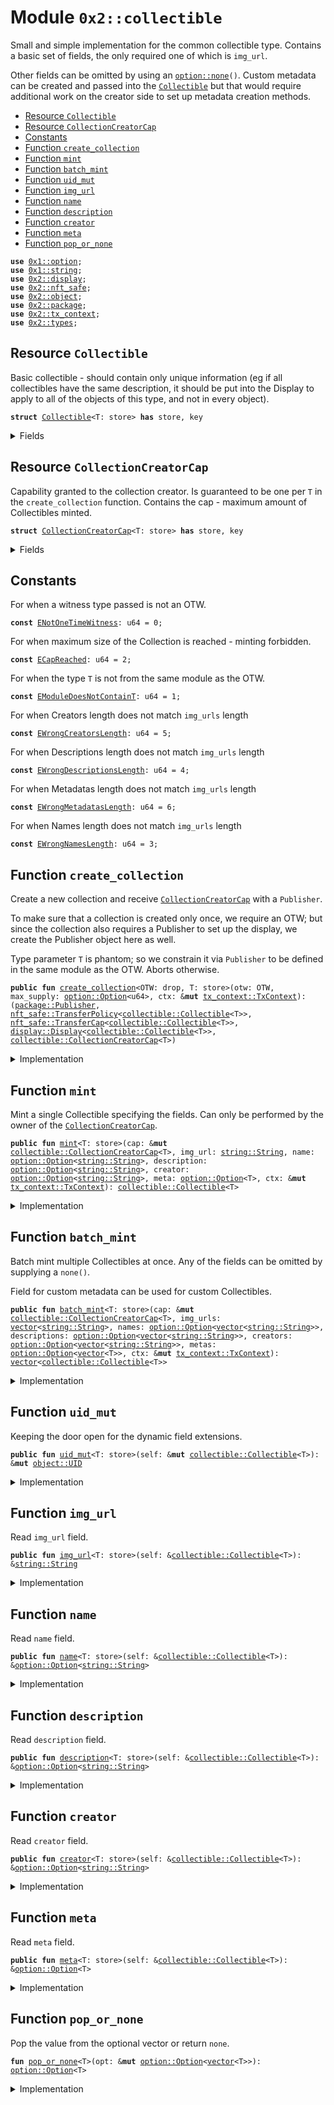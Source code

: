 
<a name="0x2_collectible"></a>

# Module `0x2::collectible`

Small and simple implementation for the common collectible type.
Contains a basic set of fields, the only required one of which is <code>img_url</code>.

Other fields can be omitted by using an <code><a href="_none">option::none</a>()</code>.
Custom metadata can be created and passed into the <code><a href="collectible.md#0x2_collectible_Collectible">Collectible</a></code> but that would
require additional work on the creator side to set up metadata creation methods.


-  [Resource `Collectible`](#0x2_collectible_Collectible)
-  [Resource `CollectionCreatorCap`](#0x2_collectible_CollectionCreatorCap)
-  [Constants](#@Constants_0)
-  [Function `create_collection`](#0x2_collectible_create_collection)
-  [Function `mint`](#0x2_collectible_mint)
-  [Function `batch_mint`](#0x2_collectible_batch_mint)
-  [Function `uid_mut`](#0x2_collectible_uid_mut)
-  [Function `img_url`](#0x2_collectible_img_url)
-  [Function `name`](#0x2_collectible_name)
-  [Function `description`](#0x2_collectible_description)
-  [Function `creator`](#0x2_collectible_creator)
-  [Function `meta`](#0x2_collectible_meta)
-  [Function `pop_or_none`](#0x2_collectible_pop_or_none)


<pre><code><b>use</b> <a href="">0x1::option</a>;
<b>use</b> <a href="">0x1::string</a>;
<b>use</b> <a href="display.md#0x2_display">0x2::display</a>;
<b>use</b> <a href="nft_safe.md#0x2_nft_safe">0x2::nft_safe</a>;
<b>use</b> <a href="object.md#0x2_object">0x2::object</a>;
<b>use</b> <a href="package.md#0x2_package">0x2::package</a>;
<b>use</b> <a href="tx_context.md#0x2_tx_context">0x2::tx_context</a>;
<b>use</b> <a href="types.md#0x2_types">0x2::types</a>;
</code></pre>



<a name="0x2_collectible_Collectible"></a>

## Resource `Collectible`

Basic collectible - should contain only unique information (eg
if all collectibles have the same description, it should be put
into the Display to apply to all of the objects of this type, and
not in every object).


<pre><code><b>struct</b> <a href="collectible.md#0x2_collectible_Collectible">Collectible</a>&lt;T: store&gt; <b>has</b> store, key
</code></pre>



<details>
<summary>Fields</summary>


<dl>
<dt>
<code>id: <a href="object.md#0x2_object_UID">object::UID</a></code>
</dt>
<dd>

</dd>
<dt>
<code>img_url: <a href="_String">string::String</a></code>
</dt>
<dd>
 The only required parameter for the Collectible.
 Should only contain a unique part of the URL to be used in the
 template engine in the <code>Display</code> and save gas and storage costs.
</dd>
<dt>
<code>name: <a href="_Option">option::Option</a>&lt;<a href="_String">string::String</a>&gt;</code>
</dt>
<dd>

</dd>
<dt>
<code>description: <a href="_Option">option::Option</a>&lt;<a href="_String">string::String</a>&gt;</code>
</dt>
<dd>

</dd>
<dt>
<code>creator: <a href="_Option">option::Option</a>&lt;<a href="_String">string::String</a>&gt;</code>
</dt>
<dd>

</dd>
<dt>
<code>meta: <a href="_Option">option::Option</a>&lt;T&gt;</code>
</dt>
<dd>

</dd>
</dl>


</details>

<a name="0x2_collectible_CollectionCreatorCap"></a>

## Resource `CollectionCreatorCap`

Capability granted to the collection creator. Is guaranteed to be one
per <code>T</code> in the <code>create_collection</code> function.
Contains the cap - maximum amount of Collectibles minted.


<pre><code><b>struct</b> <a href="collectible.md#0x2_collectible_CollectionCreatorCap">CollectionCreatorCap</a>&lt;T: store&gt; <b>has</b> store, key
</code></pre>



<details>
<summary>Fields</summary>


<dl>
<dt>
<code>id: <a href="object.md#0x2_object_UID">object::UID</a></code>
</dt>
<dd>

</dd>
<dt>
<code>max_supply: <a href="_Option">option::Option</a>&lt;u64&gt;</code>
</dt>
<dd>

</dd>
<dt>
<code>minted: u64</code>
</dt>
<dd>

</dd>
</dl>


</details>

<a name="@Constants_0"></a>

## Constants


<a name="0x2_collectible_ENotOneTimeWitness"></a>

For when a witness type passed is not an OTW.


<pre><code><b>const</b> <a href="collectible.md#0x2_collectible_ENotOneTimeWitness">ENotOneTimeWitness</a>: u64 = 0;
</code></pre>



<a name="0x2_collectible_ECapReached"></a>

For when maximum size of the Collection is reached - minting forbidden.


<pre><code><b>const</b> <a href="collectible.md#0x2_collectible_ECapReached">ECapReached</a>: u64 = 2;
</code></pre>



<a name="0x2_collectible_EModuleDoesNotContainT"></a>

For when the type <code>T</code> is not from the same module as the OTW.


<pre><code><b>const</b> <a href="collectible.md#0x2_collectible_EModuleDoesNotContainT">EModuleDoesNotContainT</a>: u64 = 1;
</code></pre>



<a name="0x2_collectible_EWrongCreatorsLength"></a>

For when Creators length does not match <code>img_urls</code> length


<pre><code><b>const</b> <a href="collectible.md#0x2_collectible_EWrongCreatorsLength">EWrongCreatorsLength</a>: u64 = 5;
</code></pre>



<a name="0x2_collectible_EWrongDescriptionsLength"></a>

For when Descriptions length does not match <code>img_urls</code> length


<pre><code><b>const</b> <a href="collectible.md#0x2_collectible_EWrongDescriptionsLength">EWrongDescriptionsLength</a>: u64 = 4;
</code></pre>



<a name="0x2_collectible_EWrongMetadatasLength"></a>

For when Metadatas length does not match <code>img_urls</code> length


<pre><code><b>const</b> <a href="collectible.md#0x2_collectible_EWrongMetadatasLength">EWrongMetadatasLength</a>: u64 = 6;
</code></pre>



<a name="0x2_collectible_EWrongNamesLength"></a>

For when Names length does not match <code>img_urls</code> length


<pre><code><b>const</b> <a href="collectible.md#0x2_collectible_EWrongNamesLength">EWrongNamesLength</a>: u64 = 3;
</code></pre>



<a name="0x2_collectible_create_collection"></a>

## Function `create_collection`

Create a new collection and receive <code><a href="collectible.md#0x2_collectible_CollectionCreatorCap">CollectionCreatorCap</a></code> with a <code>Publisher</code>.

To make sure that a collection is created only once, we require an OTW;
but since the collection also requires a Publisher to set up the display,
we create the Publisher object here as well.

Type parameter <code>T</code> is phantom; so we constrain it via <code>Publisher</code> to be
defined in the same module as the OTW. Aborts otherwise.


<pre><code><b>public</b> <b>fun</b> <a href="collectible.md#0x2_collectible_create_collection">create_collection</a>&lt;OTW: drop, T: store&gt;(otw: OTW, max_supply: <a href="_Option">option::Option</a>&lt;u64&gt;, ctx: &<b>mut</b> <a href="tx_context.md#0x2_tx_context_TxContext">tx_context::TxContext</a>): (<a href="package.md#0x2_package_Publisher">package::Publisher</a>, <a href="nft_safe.md#0x2_nft_safe_TransferPolicy">nft_safe::TransferPolicy</a>&lt;<a href="collectible.md#0x2_collectible_Collectible">collectible::Collectible</a>&lt;T&gt;&gt;, <a href="nft_safe.md#0x2_nft_safe_TransferCap">nft_safe::TransferCap</a>&lt;<a href="collectible.md#0x2_collectible_Collectible">collectible::Collectible</a>&lt;T&gt;&gt;, <a href="display.md#0x2_display_Display">display::Display</a>&lt;<a href="collectible.md#0x2_collectible_Collectible">collectible::Collectible</a>&lt;T&gt;&gt;, <a href="collectible.md#0x2_collectible_CollectionCreatorCap">collectible::CollectionCreatorCap</a>&lt;T&gt;)
</code></pre>



<details>
<summary>Implementation</summary>


<pre><code><b>public</b> <b>fun</b> <a href="collectible.md#0x2_collectible_create_collection">create_collection</a>&lt;OTW: drop, T: store&gt;(
    otw: OTW, max_supply: Option&lt;u64&gt;, ctx: &<b>mut</b> TxContext
): (
    Publisher,
    <a href="nft_safe.md#0x2_nft_safe_TransferPolicy">nft_safe::TransferPolicy</a>&lt;<a href="collectible.md#0x2_collectible_Collectible">Collectible</a>&lt;T&gt;&gt;,
    <a href="nft_safe.md#0x2_nft_safe_TransferCap">nft_safe::TransferCap</a>&lt;<a href="collectible.md#0x2_collectible_Collectible">Collectible</a>&lt;T&gt;&gt;,
    Display&lt;<a href="collectible.md#0x2_collectible_Collectible">Collectible</a>&lt;T&gt;&gt;,
    <a href="collectible.md#0x2_collectible_CollectionCreatorCap">CollectionCreatorCap</a>&lt;T&gt;
) {
    <b>assert</b>!(sui::types::is_one_time_witness(&otw), <a href="collectible.md#0x2_collectible_ENotOneTimeWitness">ENotOneTimeWitness</a>);

    <b>let</b> pub = <a href="package.md#0x2_package_claim">package::claim</a>(otw, ctx);
    <b>assert</b>!(<a href="package.md#0x2_package_from_module">package::from_module</a>&lt;T&gt;(&pub), <a href="collectible.md#0x2_collectible_EModuleDoesNotContainT">EModuleDoesNotContainT</a>);

    <b>let</b> transfer_cap = <a href="nft_safe.md#0x2_nft_safe_new_transfer_cap">nft_safe::new_transfer_cap</a>&lt;<a href="collectible.md#0x2_collectible_Collectible">Collectible</a>&lt;T&gt;&gt;(&pub, ctx);
    <b>let</b> transfer_cap_count = 1;
    <b>let</b> transfer_policy = <a href="nft_safe.md#0x2_nft_safe_new_transfer_policy">nft_safe::new_transfer_policy</a>&lt;<a href="collectible.md#0x2_collectible_Collectible">Collectible</a>&lt;T&gt;&gt;(
        &pub,
        transfer_cap_count,
        ctx,
    );

    (
        pub,
        transfer_policy,
        transfer_cap,
        <a href="display.md#0x2_display_new_protected">display::new_protected</a>&lt;<a href="collectible.md#0x2_collectible_Collectible">Collectible</a>&lt;T&gt;&gt;(ctx),
        <a href="collectible.md#0x2_collectible_CollectionCreatorCap">CollectionCreatorCap</a>&lt;T&gt; {
            id: <a href="object.md#0x2_object_new">object::new</a>(ctx),
            minted: 0,
            max_supply,
        }
    )
}
</code></pre>



</details>

<a name="0x2_collectible_mint"></a>

## Function `mint`

Mint a single Collectible specifying the fields.
Can only be performed by the owner of the <code><a href="collectible.md#0x2_collectible_CollectionCreatorCap">CollectionCreatorCap</a></code>.


<pre><code><b>public</b> <b>fun</b> <a href="collectible.md#0x2_collectible_mint">mint</a>&lt;T: store&gt;(cap: &<b>mut</b> <a href="collectible.md#0x2_collectible_CollectionCreatorCap">collectible::CollectionCreatorCap</a>&lt;T&gt;, img_url: <a href="_String">string::String</a>, name: <a href="_Option">option::Option</a>&lt;<a href="_String">string::String</a>&gt;, description: <a href="_Option">option::Option</a>&lt;<a href="_String">string::String</a>&gt;, creator: <a href="_Option">option::Option</a>&lt;<a href="_String">string::String</a>&gt;, meta: <a href="_Option">option::Option</a>&lt;T&gt;, ctx: &<b>mut</b> <a href="tx_context.md#0x2_tx_context_TxContext">tx_context::TxContext</a>): <a href="collectible.md#0x2_collectible_Collectible">collectible::Collectible</a>&lt;T&gt;
</code></pre>



<details>
<summary>Implementation</summary>


<pre><code><b>public</b> <b>fun</b> <a href="collectible.md#0x2_collectible_mint">mint</a>&lt;T: store&gt;(
    cap: &<b>mut</b> <a href="collectible.md#0x2_collectible_CollectionCreatorCap">CollectionCreatorCap</a>&lt;T&gt;,
    img_url: String,
    name: Option&lt;String&gt;,
    description: Option&lt;String&gt;,
    creator: Option&lt;String&gt;,
    meta: Option&lt;T&gt;,
    ctx: &<b>mut</b> TxContext
): <a href="collectible.md#0x2_collectible_Collectible">Collectible</a>&lt;T&gt; {
    <b>assert</b>!(<a href="_is_none">option::is_none</a>(&cap.max_supply) || *<a href="_borrow">option::borrow</a>(&cap.max_supply) &gt; cap.minted, <a href="collectible.md#0x2_collectible_ECapReached">ECapReached</a>);
    cap.minted = cap.minted + 1;

    <a href="collectible.md#0x2_collectible_Collectible">Collectible</a> {
        id: <a href="object.md#0x2_object_new">object::new</a>(ctx),
        img_url,
        name,
        description,
        creator,
        meta
    }
}
</code></pre>



</details>

<a name="0x2_collectible_batch_mint"></a>

## Function `batch_mint`

Batch mint multiple Collectibles at once.
Any of the fields can be omitted by supplying a <code>none()</code>.

Field for custom metadata can be used for custom Collectibles.


<pre><code><b>public</b> <b>fun</b> <a href="collectible.md#0x2_collectible_batch_mint">batch_mint</a>&lt;T: store&gt;(cap: &<b>mut</b> <a href="collectible.md#0x2_collectible_CollectionCreatorCap">collectible::CollectionCreatorCap</a>&lt;T&gt;, img_urls: <a href="">vector</a>&lt;<a href="_String">string::String</a>&gt;, names: <a href="_Option">option::Option</a>&lt;<a href="">vector</a>&lt;<a href="_String">string::String</a>&gt;&gt;, descriptions: <a href="_Option">option::Option</a>&lt;<a href="">vector</a>&lt;<a href="_String">string::String</a>&gt;&gt;, creators: <a href="_Option">option::Option</a>&lt;<a href="">vector</a>&lt;<a href="_String">string::String</a>&gt;&gt;, metas: <a href="_Option">option::Option</a>&lt;<a href="">vector</a>&lt;T&gt;&gt;, ctx: &<b>mut</b> <a href="tx_context.md#0x2_tx_context_TxContext">tx_context::TxContext</a>): <a href="">vector</a>&lt;<a href="collectible.md#0x2_collectible_Collectible">collectible::Collectible</a>&lt;T&gt;&gt;
</code></pre>



<details>
<summary>Implementation</summary>


<pre><code><b>public</b> <b>fun</b> <a href="collectible.md#0x2_collectible_batch_mint">batch_mint</a>&lt;T: store&gt;(
    cap: &<b>mut</b> <a href="collectible.md#0x2_collectible_CollectionCreatorCap">CollectionCreatorCap</a>&lt;T&gt;,
    img_urls: <a href="">vector</a>&lt;String&gt;,
    names: Option&lt;<a href="">vector</a>&lt;String&gt;&gt;,
    descriptions: Option&lt;<a href="">vector</a>&lt;String&gt;&gt;,
    creators: Option&lt;<a href="">vector</a>&lt;String&gt;&gt;,
    metas: Option&lt;<a href="">vector</a>&lt;T&gt;&gt;,
    ctx: &<b>mut</b> TxContext
): <a href="">vector</a>&lt;<a href="collectible.md#0x2_collectible_Collectible">Collectible</a>&lt;T&gt;&gt; {
    <b>let</b> len = vec::length(&img_urls);
    <b>let</b> res = vec::empty();

    // perform a dummy check <b>to</b> make sure collection does not overflow
    <b>assert</b>!(<a href="_is_none">option::is_none</a>(&cap.max_supply) || cap.minted + len &lt; *<a href="_borrow">option::borrow</a>(&cap.max_supply), <a href="collectible.md#0x2_collectible_ECapReached">ECapReached</a>);
    <b>assert</b>!(<a href="_is_none">option::is_none</a>(&names) || vec::length(<a href="_borrow">option::borrow</a>(&names)) == len, <a href="collectible.md#0x2_collectible_EWrongNamesLength">EWrongNamesLength</a>);
    <b>assert</b>!(<a href="_is_none">option::is_none</a>(&creators) || vec::length(<a href="_borrow">option::borrow</a>(&creators)) == len, <a href="collectible.md#0x2_collectible_EWrongCreatorsLength">EWrongCreatorsLength</a>);
    <b>assert</b>!(<a href="_is_none">option::is_none</a>(&descriptions) || vec::length(<a href="_borrow">option::borrow</a>(&descriptions)) == len, <a href="collectible.md#0x2_collectible_EWrongDescriptionsLength">EWrongDescriptionsLength</a>);
    <b>assert</b>!(<a href="_is_none">option::is_none</a>(&metas) || vec::length(<a href="_borrow">option::borrow</a>(&metas)) == len, <a href="collectible.md#0x2_collectible_EWrongMetadatasLength">EWrongMetadatasLength</a>);

    <b>while</b> (len &gt; 0) {
        vec::push_back(&<b>mut</b> res, <a href="collectible.md#0x2_collectible_mint">mint</a>(
            cap,
            vec::pop_back(&<b>mut</b> img_urls),
            <a href="collectible.md#0x2_collectible_pop_or_none">pop_or_none</a>(&<b>mut</b> names),
            <a href="collectible.md#0x2_collectible_pop_or_none">pop_or_none</a>(&<b>mut</b> descriptions),
            <a href="collectible.md#0x2_collectible_pop_or_none">pop_or_none</a>(&<b>mut</b> creators),
            <a href="collectible.md#0x2_collectible_pop_or_none">pop_or_none</a>(&<b>mut</b> metas),
            ctx
        ));

        len = len - 1;
    };

    <b>if</b> (<a href="_is_some">option::is_some</a>(&metas)) {
        <b>let</b> metas = <a href="_destroy_some">option::destroy_some</a>(metas);
        vec::destroy_empty(metas)
    } <b>else</b> {
        <a href="_destroy_none">option::destroy_none</a>(metas);
    };

    res
}
</code></pre>



</details>

<a name="0x2_collectible_uid_mut"></a>

## Function `uid_mut`

Keeping the door open for the dynamic field extensions.


<pre><code><b>public</b> <b>fun</b> <a href="collectible.md#0x2_collectible_uid_mut">uid_mut</a>&lt;T: store&gt;(self: &<b>mut</b> <a href="collectible.md#0x2_collectible_Collectible">collectible::Collectible</a>&lt;T&gt;): &<b>mut</b> <a href="object.md#0x2_object_UID">object::UID</a>
</code></pre>



<details>
<summary>Implementation</summary>


<pre><code><b>public</b> <b>fun</b> <a href="collectible.md#0x2_collectible_uid_mut">uid_mut</a>&lt;T: store&gt;(self: &<b>mut</b> <a href="collectible.md#0x2_collectible_Collectible">Collectible</a>&lt;T&gt;): &<b>mut</b> UID {
    &<b>mut</b> self.id
}
</code></pre>



</details>

<a name="0x2_collectible_img_url"></a>

## Function `img_url`

Read <code>img_url</code> field.


<pre><code><b>public</b> <b>fun</b> <a href="collectible.md#0x2_collectible_img_url">img_url</a>&lt;T: store&gt;(self: &<a href="collectible.md#0x2_collectible_Collectible">collectible::Collectible</a>&lt;T&gt;): &<a href="_String">string::String</a>
</code></pre>



<details>
<summary>Implementation</summary>


<pre><code><b>public</b> <b>fun</b> <a href="collectible.md#0x2_collectible_img_url">img_url</a>&lt;T: store&gt;(self: &<a href="collectible.md#0x2_collectible_Collectible">Collectible</a>&lt;T&gt;): &String {
    &self.img_url
}
</code></pre>



</details>

<a name="0x2_collectible_name"></a>

## Function `name`

Read <code>name</code> field.


<pre><code><b>public</b> <b>fun</b> <a href="collectible.md#0x2_collectible_name">name</a>&lt;T: store&gt;(self: &<a href="collectible.md#0x2_collectible_Collectible">collectible::Collectible</a>&lt;T&gt;): &<a href="_Option">option::Option</a>&lt;<a href="_String">string::String</a>&gt;
</code></pre>



<details>
<summary>Implementation</summary>


<pre><code><b>public</b> <b>fun</b> <a href="collectible.md#0x2_collectible_name">name</a>&lt;T: store&gt;(self: &<a href="collectible.md#0x2_collectible_Collectible">Collectible</a>&lt;T&gt;): &Option&lt;String&gt; {
    &self.name
}
</code></pre>



</details>

<a name="0x2_collectible_description"></a>

## Function `description`

Read <code>description</code> field.


<pre><code><b>public</b> <b>fun</b> <a href="collectible.md#0x2_collectible_description">description</a>&lt;T: store&gt;(self: &<a href="collectible.md#0x2_collectible_Collectible">collectible::Collectible</a>&lt;T&gt;): &<a href="_Option">option::Option</a>&lt;<a href="_String">string::String</a>&gt;
</code></pre>



<details>
<summary>Implementation</summary>


<pre><code><b>public</b> <b>fun</b> <a href="collectible.md#0x2_collectible_description">description</a>&lt;T: store&gt;(self: &<a href="collectible.md#0x2_collectible_Collectible">Collectible</a>&lt;T&gt;): &Option&lt;String&gt; {
    &self.description
}
</code></pre>



</details>

<a name="0x2_collectible_creator"></a>

## Function `creator`

Read <code>creator</code> field.


<pre><code><b>public</b> <b>fun</b> <a href="collectible.md#0x2_collectible_creator">creator</a>&lt;T: store&gt;(self: &<a href="collectible.md#0x2_collectible_Collectible">collectible::Collectible</a>&lt;T&gt;): &<a href="_Option">option::Option</a>&lt;<a href="_String">string::String</a>&gt;
</code></pre>



<details>
<summary>Implementation</summary>


<pre><code><b>public</b> <b>fun</b> <a href="collectible.md#0x2_collectible_creator">creator</a>&lt;T: store&gt;(self: &<a href="collectible.md#0x2_collectible_Collectible">Collectible</a>&lt;T&gt;): &Option&lt;String&gt; {
    &self.creator
}
</code></pre>



</details>

<a name="0x2_collectible_meta"></a>

## Function `meta`

Read <code>meta</code> field.


<pre><code><b>public</b> <b>fun</b> <a href="collectible.md#0x2_collectible_meta">meta</a>&lt;T: store&gt;(self: &<a href="collectible.md#0x2_collectible_Collectible">collectible::Collectible</a>&lt;T&gt;): &<a href="_Option">option::Option</a>&lt;T&gt;
</code></pre>



<details>
<summary>Implementation</summary>


<pre><code><b>public</b> <b>fun</b> <a href="collectible.md#0x2_collectible_meta">meta</a>&lt;T: store&gt;(self: &<a href="collectible.md#0x2_collectible_Collectible">Collectible</a>&lt;T&gt;): &Option&lt;T&gt; {
    &self.meta
}
</code></pre>



</details>

<a name="0x2_collectible_pop_or_none"></a>

## Function `pop_or_none`

Pop the value from the optional vector or return <code>none</code>.


<pre><code><b>fun</b> <a href="collectible.md#0x2_collectible_pop_or_none">pop_or_none</a>&lt;T&gt;(opt: &<b>mut</b> <a href="_Option">option::Option</a>&lt;<a href="">vector</a>&lt;T&gt;&gt;): <a href="_Option">option::Option</a>&lt;T&gt;
</code></pre>



<details>
<summary>Implementation</summary>


<pre><code><b>fun</b> <a href="collectible.md#0x2_collectible_pop_or_none">pop_or_none</a>&lt;T&gt;(opt: &<b>mut</b> Option&lt;<a href="">vector</a>&lt;T&gt;&gt;): Option&lt;T&gt; {
    <b>if</b> (<a href="_is_none">option::is_none</a>(opt)) {
        <a href="_none">option::none</a>()
    } <b>else</b> {
        <a href="_some">option::some</a>(vec::pop_back(<a href="_borrow_mut">option::borrow_mut</a>(opt)))
    }
}
</code></pre>



</details>
